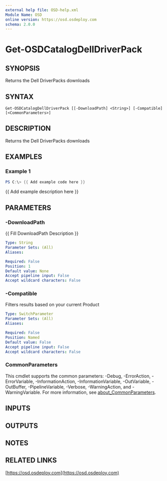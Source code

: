 ```yaml
---
external help file: OSD-help.xml
Module Name: OSD
online version: https://osd.osdeploy.com
schema: 2.0.0
---
```


# Get-OSDCatalogDellDriverPack

## SYNOPSIS
Returns the Dell DriverPacks downloads

## SYNTAX

```
Get-OSDCatalogDellDriverPack [[-DownloadPath] <String>] [-Compatible] [<CommonParameters>]
```

## DESCRIPTION
Returns the Dell DriverPacks downloads

## EXAMPLES

### Example 1
```powershell
PS C:\> {{ Add example code here }}
```

{{ Add example description here }}

## PARAMETERS

### -DownloadPath
{{ Fill DownloadPath Description }}

```yaml
Type: String
Parameter Sets: (All)
Aliases:

Required: False
Position: 1
Default value: None
Accept pipeline input: False
Accept wildcard characters: False
```

### -Compatible
Filters results based on your current Product

```yaml
Type: SwitchParameter
Parameter Sets: (All)
Aliases:

Required: False
Position: Named
Default value: False
Accept pipeline input: False
Accept wildcard characters: False
```

### CommonParameters
This cmdlet supports the common parameters: -Debug, -ErrorAction, -ErrorVariable, -InformationAction, -InformationVariable, -OutVariable, -OutBuffer, -PipelineVariable, -Verbose, -WarningAction, and -WarningVariable. For more information, see [about_CommonParameters](http://go.microsoft.com/fwlink/?LinkID=113216).

## INPUTS

## OUTPUTS

## NOTES

## RELATED LINKS

[https://osd.osdeploy.com](https://osd.osdeploy.com)

